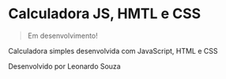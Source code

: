 <h1> Calculadora JS, HMTL e CSS </h1>

> Em desenvolvimento!

Calculadora simples desenvolvida com JavaScript, HTML e CSS

Desenvolvido por Leonardo Souza
